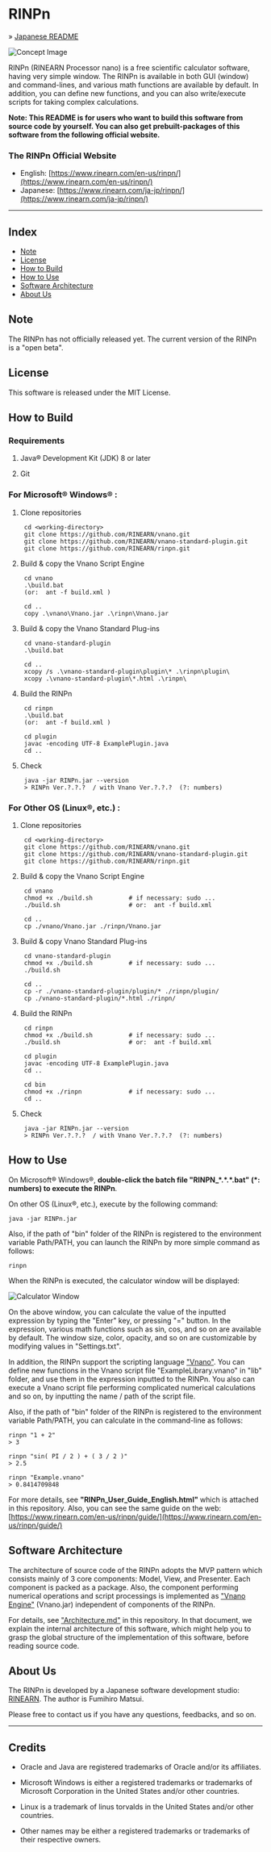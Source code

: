 # RINPn

&raquo; [Japanese README](./README_JAPANESE.md)

![Concept Image](./img/signboard.jpg)

RINPn (RINEARN Processor nano) is a free scientific calculator software, having very simple window. The RINPn is available in both GUI (window) and command-lines, and various math functions are available by default. In addition, you can define new functions, and you can also write/execute scripts for taking complex calculations.

**Note: This README is for users who want to build this software from source code by yourself.
You can also get prebuilt-packages of this software from the following official website.**

### The RINPn Official Website

- English: [https://www.rinearn.com/en-us/rinpn/](https://www.rinearn.com/en-us/rinpn/)</a>
- Japanese:   [https://www.rinearn.com/ja-jp/rinpn/](https://www.rinearn.com/ja-jp/rinpn/)</a>

<hr />



## Index
- <a href="#version-note">Note</a>
- <a href="#license">License</a>
- <a href="#how-to-build">How to Build</a>
- <a href="#how-to-use">How to Use</a>
- <a href="#architecture">Software Architecture</a>
- <a href="#about-us">About Us</a>



<a id="version-note"></a>
## Note

The RINPn has not officially released yet. 
The current version of the RINPn is a &quot;open beta&quot;.


<a id="license"></a>
## License

This software is released under the MIT License.



<a id="how-to-build"></a>
## How to Build

### Requirements

1. Java&reg; Development Kit (JDK) 8 or later

1. Git


### For Microsoft&reg; Windows&reg; :

1. Clone repositories

		cd <working-directory>
		git clone https://github.com/RINEARN/vnano.git
		git clone https://github.com/RINEARN/vnano-standard-plugin.git
		git clone https://github.com/RINEARN/rinpn.git

1. Build & copy the Vnano Script Engine

		cd vnano
		.\build.bat
		(or:  ant -f build.xml )

		cd ..
		copy .\vnano\Vnano.jar .\rinpn\Vnano.jar

1. Build & copy the Vnano Standard Plug-ins

		cd vnano-standard-plugin
		.\build.bat
		
		cd ..
		xcopy /s .\vnano-standard-plugin\plugin\* .\rinpn\plugin\
		xcopy .\vnano-standard-plugin\*.html .\rinpn\

1. Build the RINPn

		cd rinpn
		.\build.bat
		(or:  ant -f build.xml )

		cd plugin
		javac -encoding UTF-8 ExamplePlugin.java
		cd ..

1. Check

		java -jar RINPn.jar --version
		> RINPn Ver.?.?.?  / with Vnano Ver.?.?.?  (?: numbers)


### For Other OS (Linux&reg;, etc.) :


1. Clone repositories

		cd <working-directory>
		git clone https://github.com/RINEARN/vnano.git
		git clone https://github.com/RINEARN/vnano-standard-plugin.git
		git clone https://github.com/RINEARN/rinpn.git

1. Build & copy the Vnano Script Engine

		cd vnano
		chmod +x ./build.sh          # if necessary: sudo ...
		./build.sh                   # or:  ant -f build.xml
		
		cd ..
		cp ./vnano/Vnano.jar ./rinpn/Vnano.jar

1. Build & copy Vnano Standard Plug-ins

		cd vnano-standard-plugin
		chmod +x ./build.sh          # if necessary: sudo ...
		./build.sh
		
		cd ..
		cp -r ./vnano-standard-plugin/plugin/* ./rinpn/plugin/
		cp ./vnano-standard-plugin/*.html ./rinpn/

1. Build the RINPn

		cd rinpn
		chmod +x ./build.sh          # if necessary: sudo ...
		./build.sh                   # or:  ant -f build.xml

		cd plugin
		javac -encoding UTF-8 ExamplePlugin.java
		cd ..

		cd bin
		chmod +x ./rinpn             # if necessary: sudo ...
		cd ..

1. Check

		java -jar RINPn.jar --version
		> RINPn Ver.?.?.?  / with Vnano Ver.?.?.?  (?: numbers)



<a id="how-to-use"></a>
## How to Use

On Microsoft&reg; Windows&reg;, **double-click the batch file "RINPN_\*.\*.\*.bat" (\*: numbers) to execute the RINPn**. 

On other OS (Linux&reg;, etc.), execute by the following command:

    java -jar RINPn.jar

Also, if the path of "bin" folder of the RINPn is registered to the environment variable Path/PATH, you can launch the RINPn by more simple command as follows:

    rinpn

When the RINPn is executed, the calculator window will be displayed:

![Calculator Window](./img/gui_expression.png)

On the above window, you can calculate the value of the inputted expression by typing the "Enter" key, or pressing "=" button. In the expression, various math functions such as sin, cos, and so on are available by default.
The window size, color, opacity, and so on are customizable by modifying values in "Settings.txt".

In addition, the RINPn support the scripting language ["Vnano"](https://www.vcssl.org/en-us/vnano/). You can define new functions in the Vnano script file "ExampleLibrary.vnano" in "lib" folder, and use them in the expression inputted to the RINPn.
You also can execute a Vnano script file performing complicated numerical calculations and so on, by inputting the name / path of the script file.


Also, if the path of "bin" folder of the RINPn is registered to the environment variable Path/PATH, you can calculate in the command-line as follows:

    rinpn "1 + 2"
	> 3

	rinpn "sin( PI / 2 ) + ( 3 / 2 )"
	> 2.5

	rinpn "Example.vnano"
	> 0.8414709848


For more details, see **"RINPn_User_Guide_English.html"** which is attached in this repository. Also, you can see the same guide on the web: 
[https://www.rinearn.com/en-us/rinpn/guide/](https://www.rinearn.com/en-us/rinpn/guide/)</a>


<a id="architecture"></a>
## Software Architecture

The architecture of source code of the RINPn adopts the MVP pattern which consists mainly of 3 core components: Model, View, and Presenter.
Each component is packed as a package.
Also, the component performing numerical operations and script processings is implemented as ["Vnano Engine"](https://www.vcssl.org/en-us/vnano/) (Vnano.jar) independent of components of the RINPn.


For details, see ["Architecture.md"](./Architecture.md) in this repository.
In that document, we explain the internal architecture of this software, which might help you to grasp the global structure of the implementation of this software, before reading source code.


<a id="about-us"></a>
## About Us

The RINPn is developed by a Japanese software development studio: [RINEARN](https://www.rinearn.com/). The author is Fumihiro Matsui.

Please free to contact us if you have any questions, feedbacks, and so on.


---

## Credits

- Oracle and Java are registered trademarks of Oracle and/or its affiliates. 

- Microsoft Windows is either a registered trademarks or trademarks of Microsoft Corporation in the United States and/or other countries. 

- Linux is a trademark of linus torvalds in the United States and/or other countries. 

- Other names may be either a registered trademarks or trademarks of their respective owners. 


